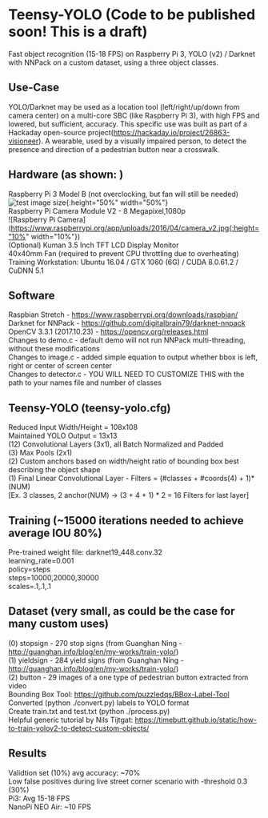 # Teensy-YOLO (Code to be published soon!  This is a draft)
Fast object recognition (15-18 FPS) on Raspberry Pi 3, YOLO (v2) / Darknet with NNPack on a custom dataset, using a three object classes.

Use-Case
--------
YOLO/Darknet may be used as a location tool (left/right/up/down from camera center) on a multi-core SBC (like Raspberry Pi 3), with high FPS and lowered, but sufficient, accuracy.  This specific use was built as part of a Hackaday open-source project(https://hackaday.io/project/26863-visioneer).  A wearable, used by a visually impaired person, to detect the presence and direction of a pedestrian button near a crosswalk.

Hardware (as shown:  )
--------
Raspberry Pi 3 Model B (not overclocking, but fan will still be needed)  
![test image size](https://www.raspberrypi.org/app/uploads/2017/05/Raspberry-Pi-3-1-1619x1080.jpg){:height="50%" width="50%"}       
Raspberry Pi Camera Module V2 - 8 Megapixel,1080p     
![Raspberry Pi Camera](https://www.raspberrypi.org/app/uploads/2016/04/camera_v2.jpg{:height="10%" width="10%"})     
(Optional) Kuman 3.5 Inch TFT LCD Display Monitor    
40x40mm Fan (required to prevent CPU throttling due to overheating)   
Training Workstation: Ubuntu 16.04 / GTX 1060 (6G) / CUDA 8.0.61.2 / CuDNN 5.1    

Software
--------
Raspbian Stretch - https://www.raspberrypi.org/downloads/raspbian/    
Darknet for NNPack - https://github.com/digitalbrain79/darknet-nnpack    
OpenCV 3.3.1 (2017.10.23) - https://opencv.org/releases.html    
Changes to demo.c - default demo will not run NNPack multi-threading, without these modifications    
Changes to image.c - added simple equation to output whether bbox is left, right or center of screen center    
Changes to detector.c - YOU WILL NEED TO CUSTOMIZE THIS with the path to your names file and number of classes   

Teensy-YOLO  (teensy-yolo.cfg)
-----------
Reduced Input Width/Height = 108x108    
Maintained YOLO Output = 13x13    
(12) Convolutional Layers (3x1), all Batch Normalized and Padded    
(3) Max Pools (2x1)    
(2) Custom anchors based on width/height ratio of bounding box best describing the object shape    
(1) Final Linear Convolutional Layer - Filters = (#classes + #coords(4) + 1)*(NUM)    
[Ex. 3 classes, 2 anchor(NUM) -> (3 + 4 + 1) * 2 = 16  Filters for last layer]    

Training (~15000 iterations needed to achieve average IOU 80%)
--------  
Pre-trained weight file: darknet19_448.conv.32    
learning_rate=0.001    
policy=steps    
steps=10000,20000,30000    
scales=.1,.1,.1    

Dataset (very small, as could be the case for many custom uses)    
-------
(0) stopsign - 270 stop signs (from Guanghan Ning - http://guanghan.info/blog/en/my-works/train-yolo/)    
(1) yieldsign - 284 yield signs (from Guanghan Ning - http://guanghan.info/blog/en/my-works/train-yolo/)    
(2) button - 29 images of a one type of pedestrian button extracted from video    
Bounding Box Tool:  https://github.com/puzzledqs/BBox-Label-Tool    
Converted (python ./convert.py) labels to YOLO format    
Create train.txt and test.txt (python ./process.py)    
Helpful generic tutorial by Nils Tijtgat: https://timebutt.github.io/static/how-to-train-yolov2-to-detect-custom-objects/    

Results
-------
Validtion set (10%) avg accuracy: ~70%    
Low false positives during live street corner scenario with -threshold 0.3 (30%)    
Pi3: Avg 15-18 FPS    
NanoPi NEO Air: ~10 FPS
